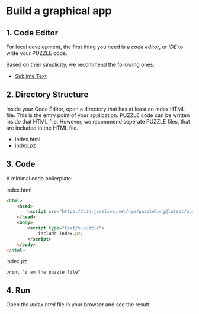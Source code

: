 # Build a graphical app

## 1. Code Editor

For local development, the first thing you need is a *code editor*, or *IDE* to write your PUZZLE code.

Based on their simplicity, we recommend the following ones:

* [Sublime Text](https://www.sublimetext.com/)

## 2. Directory Structure

Inside your Code Editor, open a directory that has at least an index HTML file. This is the entry point of your application. PUZZLE code can be written inside that HTML file. However, we recommend seperate PUZZLE files, that are included in the HTML file.

* index.html
* index.pz

## 3. Code

A minimal code boilerplate:

index.html
```html
<html>
	<head>
		<script src="https://cdn.jsdelivr.net/npm/puzzlelang@latest/puzzle.browser.js"></script>
	</head>
	<body>
		<script type="text/x-puzzle">
			include index.pz;
		</script>
	</body>
</html>
```

index.pz
```puzzle
print "i am the puzzle file"
```

## 4. Run

Open the *index.html* file in your browser and see the result.